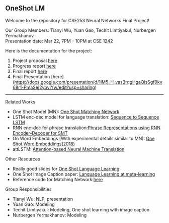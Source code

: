 ## OneShot LM

Welcome to the repository for CSE253 Neural Networks Final Project!

Our Group Members: Tianyi Wu, Yuan Gao, Techit Limtiyakul, Nurbergen Yermakhanov  
Presentation date: Mar 22, 7PM - 10PM at CSE 1242  

Here is the documentation for the project:

1. Project proposal [here](https://www.sharelatex.com/read/fmgnkxvwgjvb)  
2. Progress report [here](https://www.sharelatex.com/read/hjxfxgxqtchq)
3. Final report [here](https://www.sharelatex.com/read/kvbrhcdpwffn)
4. Final Presentation [here] (https://docs.google.com/presentation/d/1iM5_H_vas3rqgHgaQisSgf9kv68r1-PmaSej2ybvIYw/edit?usp=sharing)
-----------------------------------------------------------------------------------------------------------------------
Related Works 
  * One Shot Model (MN): [One Shot Matching Network](https://arxiv.org/abs/1606.04080)  
  * LSTM enc-dec model for language translation: [Sequence to Sequence LSTM](https://arxiv.org/abs/1409.3215)  
  * RNN enc-dec for phrase translation:[Phrase Representations using RNN Encoder-Decoder for SMT](https://arxiv.org/abs/1406.1078)  
  * On Word Embeddings (With experimental details similar to MN): [One Shot Word Embeddings(2018)](https://openreview.net/forum?id=rkYgAJWCZ)  
  * attLSTM: [Attention-based Neural Machine Translation](https://arxiv.org/abs/1508.04025)  


Other Resources

  * Really good slides for [One Shot Language Learning](http://www.cl.uni-heidelberg.de/courses/ss16/cllrl/slides/one-shot-learning.pdf)  
  * One Shot Image Caption paper: [Language Learning at meta-learning](http://metalearning.ml/papers/metalearn17_andreas.pdf) 
  * Reference code for Matching Network:[here](https://github.com/BoyuanJiang/matching-networks-pytorch)

Group Responsibilities

  * Tianyi Wu:  NLP, presentation
  * Yuan Gao:  Modeling
  * Techit Limtiyakul:  Modeling, One shot learning with image caption
  * Nurbergen Yermakhanov:  Modeling
